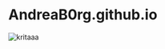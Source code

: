 # AndreaB0rg.github.io
![kritaaa](https://github.com/AndreaB0rg/AndreaB0rg.github.io/assets/132388591/86af7057-36a5-462d-8b9c-f1c39c52b8de)
